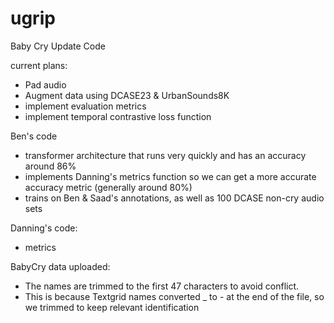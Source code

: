 # ugrip
Baby Cry Update Code

current plans:
- Pad audio
- Augment data using DCASE23 & UrbanSounds8K
- implement evaluation metrics
- implement temporal contrastive loss function

Ben's code
- transformer architecture that runs very quickly and has an accuracy around 86%
- implements Danning's metrics function so we can get a more accurate accuracy metric (generally around 80%)
- trains on Ben & Saad's annotations, as well as 100 DCASE non-cry audio sets

Danning's code:
- metrics

BabyCry data uploaded:
- The names are trimmed to the first 47 characters to avoid conflict.
- This is because Textgrid names converted _ to - at the end of the file, so we trimmed to keep relevant identification
